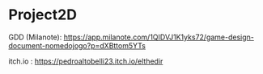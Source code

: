 # Project2D

GDD (Milanote): https://app.milanote.com/1QIDVJ1K1yks72/game-design-document-nomedojogo?p=dXBttom5YTs 

itch.io : https://pedroaltobelli23.itch.io/elthedir 
